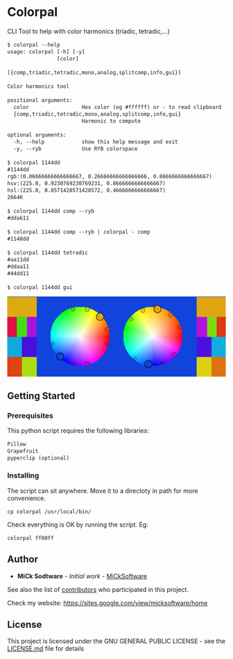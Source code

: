 # Colorpal
CLI Tool to help with color harmonics (triadic, tetradic,...)

```
$ colorpal --help
usage: colorpal [-h] [-y]
                [color]
                [{comp,triadic,tetradic,mono,analog,splitcomp,info,gui}]

Color harmonics tool

positional arguments:
  color                 Hex color (eg #ffffff) or - to read clipboard
  {comp,triadic,tetradic,mono,analog,splitcomp,info,gui}
                        Harmonic to compute

optional arguments:
  -h, --help            show this help message and exit
  -y, --ryb             Use RYB colorspace

$ colorpal 1144dd 
#1144dd
rgb:(0.06666666666666667, 0.26666666666666666, 0.8666666666666667)
hsv:(225.0, 0.9230769230769231, 0.8666666666666667)
hsl:(225.0, 0.8571428571428572, 0.4666666666666667)
2664K

$ colorpal 1144dd comp --ryb
#dda611

$ colorpal 1144dd comp --ryb | colorpal - comp
#1148dd

$ colorpal 1144dd tetradic
#aa11dd
#ddaa11
#44dd11

$ colorpal 1144dd gui
```
![Sample](/colorpalette.png)


## Getting Started

### Prerequisites

This python script requires the following libraries:

```
Pillow
Grapefruit
pyperclip (optional)
```

### Installing

The script can sit anywhere. Move it to a directoty in path for more convenience. 

```
cp colorpal /usr/local/bin/
```

Check everything is OK by running the script. Eg:

```
colorpal ff00ff
```

## Author

* **MiCk Sodtware** - *Initial work* - [MiCkSoftware](https://github.com/MiCkSoftware)

See also the list of [contributors](https://github.com/your/project/contributors) who participated in this project.

Check my website: https://sites.google.com/view/micksoftware/home

## License

This project is licensed under the GNU GENERAL PUBLIC LICENSE - see the [LICENSE.md](LICENSE.md) file for details


